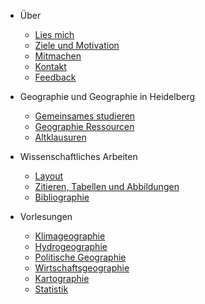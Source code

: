 - Über
  - [Lies mich](README.md)
  - [Ziele und Motivation](about/ziele-motivation.md)
  - [Mitmachen](about/mitmachen.md)
  - [Kontakt](about/kontakt.md)
  - [Feedback](about/feedback.md)

- Geographie und Geographie in Heidelberg
  - [Gemeinsames studieren](gemeinsames-studieren/alternativer-messenger.md)
  - [Geographie Ressourcen](geographie-ressourcen/geographie-heidelberg.md)
  - [Altklausuren](altklausuren/altklausuren.md)

- Wissenschaftliches Arbeiten
  - [Layout](wissenschaft/layout.md)
  - [Zitieren, Tabellen und Abbildungen](wissenschaft/zitieren-tabellen-abbildungen.md)
  - [Bibliographie](wissenschaft/bibliographie.md)

- Vorlesungen
  - [Klimageographie](klimageographie/00-allgemeines.md)
  - [Hydrogeographie](hydrogeographie/00-allgemeines.md)
  - [Politische Geographie](politische-geographie/00-allgemeines.md)
  - [Wirtschaftsgeographie](wirtschaftsgeographie/00-allgemeines.md)
  - [Kartographie](kartographie/00-allgemeines.md)
  - [Statistik](statistik/00-allgemeines.md)
